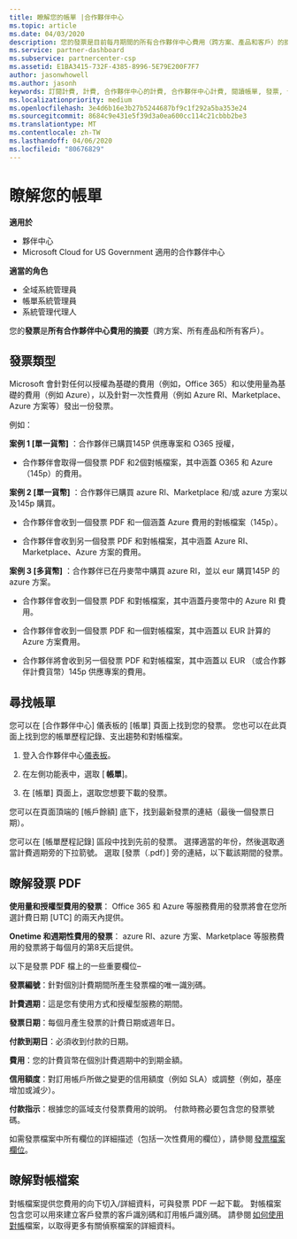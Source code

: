 ```yaml
---
title: 瞭解您的帳單 |合作夥伴中心
ms.topic: article
ms.date: 04/03/2020
description: 您的發票是目前每月期間的所有合作夥伴中心費用（跨方案、產品和客戶）的摘要。
ms.service: partner-dashboard
ms.subservice: partnercenter-csp
ms.assetid: E1BA3415-732F-4385-8996-5E79E200F7F7
author: jasonwhowell
ms.author: jasonh
keywords: 訂閱計費, 計費, 合作夥伴中心的計費, 合作夥伴中心計費, 閱讀帳單, 發票, 合作夥伴中心發票, CSP 發票, 我的帳單在哪裡？
ms.localizationpriority: medium
ms.openlocfilehash: 3e4d6b16e3b27b5244687bf9c1f292a5ba353e24
ms.sourcegitcommit: 8684c9e431e5f39d3a0ea600cc114c21cbbb2be3
ms.translationtype: MT
ms.contentlocale: zh-TW
ms.lasthandoff: 04/06/2020
ms.locfileid: "80676829"
---
```

# <a name="understand-your-bill"></a>瞭解您的帳單

**適用於**

- 夥伴中心
- Microsoft Cloud for US Government 適用的合作夥伴中心

**適當的角色**

- 全域系統管理員
- 帳單系統管理員
- 系統管理代理人


您的**發票**是**所有合作夥伴中心費用的摘要**（跨方案、所有產品和所有客戶）。 

## <a name="invoice-types"></a>發票類型

Microsoft 會針對任何以授權為基礎的費用（例如，Office 365）和以使用量為基礎的費用（例如 Azure），以及針對一次性費用（例如 Azure RI、Marketplace、Azure 方案等）發出一份發票。 

例如：  

**案例 1 [單一貨幣]** ：合作夥伴已購買145P 供應專案和 O365 授權，  

- 合作夥伴會取得一個發票 PDF 和2個對帳檔案，其中涵蓋 O365 和 Azure （145p）的費用。  

**案例 2 [單一貨幣]** ：合作夥伴已購買 azure RI、Marketplace 和/或 azure 方案以及145p 購買。 

- 合作夥伴會收到一個發票 PDF 和一個涵蓋 Azure 費用的對帳檔案（145p）。 

- 合作夥伴會收到另一個發票 PDF 和對帳檔案，其中涵蓋 Azure RI、Marketplace、Azure 方案的費用。 

**案例 3 [多貨幣]** ：合作夥伴已在丹麥幣中購買 azure RI，並以 eur 購買145P 的 azure 方案。 

- 合作夥伴會收到一個發票 PDF 和對帳檔案，其中涵蓋丹麥幣中的 Azure RI 費用。 

- 合作夥伴會收到一個發票 PDF 和一個對帳檔案，其中涵蓋以 EUR 計算的 Azure 方案費用。 

- 合作夥伴將會收到另一個發票 PDF 和對帳檔案，其中涵蓋以 EUR （或合作夥伴計費貨幣）145p 供應專案的費用。 

## <a name="find-your-bill"></a>尋找帳單 

您可以在 [合作夥伴中心] 儀表板的 [帳單] 頁面上找到您的發票。 您也可以在此頁面上找到您的帳單歷程記錄、支出趨勢和對帳檔案。 

1. 登入合作夥伴中心[儀表板](https://partner.microsoft.com/dashboard/home)。 

2. 在左側功能表中，選取 [ **帳單**]。 

3. 在 [帳單] 頁面上，選取您想要下載的發票。 

您可以在頁面頂端的 [帳戶餘額] 底下，找到最新發票的連結（最後一個發票日期）。 

您可以在 [帳單歷程記錄] 區段中找到先前的發票。 選擇適當的年份，然後選取適當計費週期旁的下拉箭號。 選取 [發票（.pdf）] 旁的連結，以下載該期間的發票。 

## <a name="understanding-invoice-pdf"></a>瞭解發票 PDF 

**使用量和授權型費用的發票**： Office 365 和 Azure 等服務費用的發票將會在您所選計費日期 [UTC] 的兩天內提供。  

**Onetime 和週期性費用的發票**： azure RI、azure 方案、Marketplace 等服務費用的發票將于每個月的第8天后提供。  

以下是發票 PDF 檔上的一些重要欄位– 

**發票編號**：針對個別計費期間所產生發票檔的唯一識別碼。 

**計費週期**：這是您有使用方式和授權型服務的期間。 

**發票日期**：每個月產生發票的計費日期或週年日。 

**付款到期日**：必須收到付款的日期。 

**費用**：您的計費貨幣在個別計費週期中的到期金額。 

**信用額度**：對訂用帳戶所做之變更的信用額度（例如 SLA）或調整（例如，基座增加或減少）。 

**付款指示**：根據您的區域支付發票費用的說明。 付款時務必要包含您的發票號碼。 

如需發票檔案中所有欄位的詳細描述（包括一次性費用的欄位），請參閱 [發票檔案欄位](invoice-file.md)。 

## <a name="understand-reconciliation-file"></a>瞭解對帳檔案 

 對帳檔案提供您費用的向下切入/詳細資料，可與發票 PDF 一起下載。 對帳檔案包含您可以用來建立客戶發票的客戶識別碼和訂用帳戶識別碼。 請參閱 [如何使用對帳](use-the-reconciliation-files.md)檔案，以取得更多有關偵察檔案的詳細資料。 




























